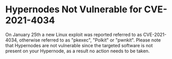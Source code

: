 <!-- source: https://support.hypernode.com/en/support/solutions/articles/48001207826-hypernodes-not-vulnerable-for-cve-2021-4034/ -->
# Hypernodes Not Vulnerable for CVE-2021-4034

On January 25th a new Linux exploit was reported referred to as CVE-2021-4034, otherwise referred to as "pkexec", "Polkit" or "pwnkit". Please note that Hypernodes are not vulnerable since the targeted software is not present on your Hypernode, as a result no action needs to be taken.
